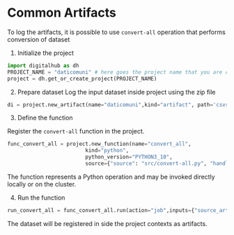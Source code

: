 # Common Artifacts

To log the artifacts, it is possible to use ``convert-all`` operation that performs conversion of dataset

1. Initialize the project

```python
import digitalhub as dh
PROJECT_NAME = "daticomuni" # here goes the project name that you are creating on the platform
project = dh.get_or_create_project(PROJECT_NAME)
```

2. Prepare dataset
Log the input dataset inside project using the zip file
```python
di = project.new_artifact(name="daticomuni",kind="artifact", path='csvs.zip')
```

3. Define the function

Register the ``convert-all`` function in the project. 

```python
func_convert_all = project.new_function(name="convert_all",
                         kind="python",
                         python_version="PYTHON3_10",
                         source={"source": "src/convert-all.py", "handler": "convert_all"})
```
The function represents a Python operation and may be invoked directly locally or on the cluster.

4. Run the function
```python
run_convert_all = func_convert_all.run(action="job",inputs={"source_artifact": di.key},outputs={}, local_execution=False)
```
The dataset will be registered in side the project contexts as artifacts.
